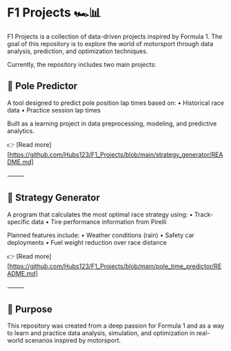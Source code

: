# F1 Projects 🏎️📊

F1 Projects is a collection of data-driven projects inspired by Formula 1.
The goal of this repository is to explore the world of motorsport through data analysis, prediction, and optimization techniques.

Currently, the repository includes two main projects:

## 🔮 Pole Predictor

A tool designed to predict pole position lap times based on:
	•	Historical race data
	•	Practice session lap times

Built as a learning project in data preprocessing, modeling, and predictive analytics.

👉 [Read more][https://github.com/Hubs123/F1_Projects/blob/main/strategy_generator/README.md]

⸻

## 🏁 Strategy Generator

A program that calculates the most optimal race strategy using:
	•	Track-specific data
	•	Tire performance information from Pirelli

Planned features include:
	•	Weather conditions (rain)
	•	Safety car deployments
	•	Fuel weight reduction over race distance

👉 [Read more][https://github.com/Hubs123/F1_Projects/blob/main/pole_time_predictor/README.md]

⸻

## 🎯 Purpose

This repository was created from a deep passion for Formula 1 and as a way to learn and practice data analysis, simulation, and optimization in real-world scenarios inspired by motorsport.
